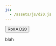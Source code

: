 ```yaml
---
js:
  - /assets/js/d20.js
---
```


<button onclick="roll(test)" >Roll A D20</button>

<p id="test">blah</p>
